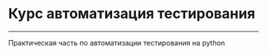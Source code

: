 # Курс автоматизация тестирования 

---- 

 Практическая часть по автоматизации тестирования на python